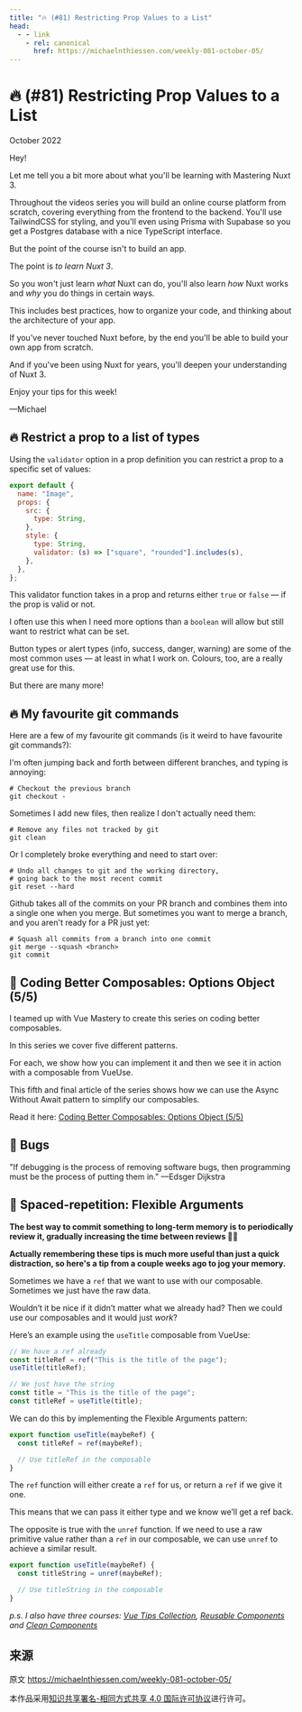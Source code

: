 ```yaml
---
title: "🔥 (#81) Restricting Prop Values to a List"
head:
  - - link
    - rel: canonical
      href: https://michaelnthiessen.com/weekly-081-october-05/
---
```


# 🔥 (#81) Restricting Prop Values to a List

October 2022

Hey!

Let me tell you a bit more about what you'll be learning with Mastering Nuxt 3.

Throughout the videos series you will build an online course platform from scratch, covering everything from the frontend to the backend. You'll use TailwindCSS for styling, and you'll even using Prisma with Supabase so you get a Postgres database with a nice TypeScript interface.

But the point of the course isn't to build an app.

The point is _to learn Nuxt 3_.

So you won't just learn _what_ Nuxt can do, you'll also learn _how_ Nuxt works and _why_ you do things in certain ways.

This includes best practices, how to organize your code, and thinking about the architecture of your app.

If you've never touched Nuxt before, by the end you'll be able to build your own app from scratch.

And if you've been using Nuxt for years, you'll deepen your understanding of Nuxt 3.

Enjoy your tips for this week!

—Michael

## 🔥 Restrict a prop to a list of types

Using the `validator` option in a prop definition you can restrict a prop to a specific set of values:

```javascript
export default {
  name: "Image",
  props: {
    src: {
      type: String,
    },
    style: {
      type: String,
      validator: (s) => ["square", "rounded"].includes(s),
    },
  },
};
```

This validator function takes in a prop and returns either `true` or `false` — if the prop is valid or not.

I often use this when I need more options than a `boolean` will allow but still want to restrict what can be set.

Button types or alert types (info, success, danger, warning) are some of the most common uses — at least in what I work on. Colours, too, are a really great use for this.

But there are many more!

## 🔥 My favourite git commands

Here are a few of my favourite git commands (is it weird to have favourite git commands?):

I'm often jumping back and forth between different branches, and typing is annoying:

```
# Checkout the previous branch
git checkout -
```

Sometimes I add new files, then realize I don't actually need them:

```
# Remove any files not tracked by git
git clean
```

Or I completely broke everything and need to start over:

```
# Undo all changes to git and the working directory,
# going back to the most recent commit
git reset --hard
```

Github takes all of the commits on your PR branch and combines them into a single one when you merge. But sometimes you want to merge a branch, and you aren't ready for a PR just yet:

```
# Squash all commits from a branch into one commit
git merge --squash <branch>
git commit
```

## 📜 Coding Better Composables: Options Object (5/5)

I teamed up with Vue Mastery to create this series on coding better composables.

In this series we cover five different patterns.

For each, we show how you can implement it and then we see it in action with a composable from VueUse.

This fifth and final article of the series shows how we can use the Async Without Await pattern to simplify our composables.

Read it here: [Coding Better Composables: Options Object (5/5)](https://www.vuemastery.com/blog/coding-better-composables-5-of-5)

## 💬 Bugs

"If debugging is the process of removing software bugs, then programming must be the process of putting them in." —Edsger Dijkstra

## 🧠 Spaced-repetition: Flexible Arguments

**The best way to commit something to long-term memory is to periodically review it, gradually increasing the time between reviews 👨‍🔬**

**Actually remembering these tips is much more useful than just a quick distraction, so here's a tip from a couple weeks ago to jog your memory.**

Sometimes we have a `ref` that we want to use with our composable. Sometimes we just have the raw data.

Wouldn’t it be nice if it didn’t matter what we already had? Then we could use our composables and it would just _work_?

Here’s an example using the `useTitle` composable from VueUse:

```javascript
// We have a ref already
const titleRef = ref("This is the title of the page");
useTitle(titleRef);

// We just have the string
const title = "This is the title of the page";
const titleRef = useTitle(title);
```

We can do this by implementing the Flexible Arguments pattern:

```javascript
export function useTitle(maybeRef) {
  const titleRef = ref(maybeRef);

  // Use titleRef in the composable
}
```

The `ref` function will either create a `ref` for us, or return a `ref` if we give it one.

This means that we can pass it either type and we know we’ll get a ref back.

The opposite is true with the `unref` function. If we need to use a raw primitive value rather than a `ref` in our composable, we can use `unref` to achieve a similar result.

```javascript
export function useTitle(maybeRef) {
  const titleString = unref(maybeRef);

  // Use titleString in the composable
}
```

_p.s. I also have three courses: [Vue Tips Collection](https://michaelnthiessen.com/vue-tips-collection), [Reusable Components](https://michaelnthiessen.com/reusable-components) and [Clean Components](https://michaelnthiessen.com/clean-components)_

## 来源

原文 https://michaelnthiessen.com/weekly-081-october-05/

本作品采用[知识共享署名-相同方式共享 4.0 国际许可协议](http://creativecommons.org/licenses/by-sa/4.0/)进行许可。
